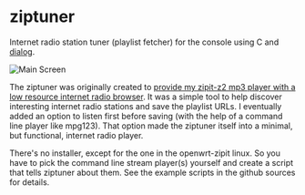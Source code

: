 # ziptuner
Internet radio station tuner (playlist fetcher) for the console using C and [dialog](https://invisible-island.net/dialog/).

![Main Screen](doc/ziptuner.png?raw=true)

The ziptuner was originally created to [provide my zipit-z2 mp3 player with a low resource internet radio browser](https://macrofig.blogspot.com/2017/03/back-in-groove.html).  It was a simple tool to help discover interesting internet radio stations and save the playlist URLs.   I eventually added an option to listen first before saving (with the help of a command line player like mpg123).  That option made the ziptuner itself into a minimal, but functional, internet radio player.

There's no installer, except for the one in the openwrt-zipit linux.  So you have to pick the command line stream player(s) yourself and create a script that tells ziptuner about them.  See the example scripts in the github sources for details.

